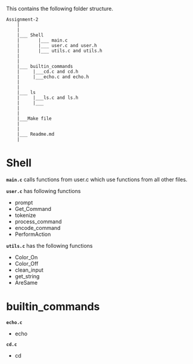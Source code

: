 This contains the following folder structure.

```
Assignment-2
    |
    |
    |___ Shell
    |       |___ main.c
    |       |___ user.c and user.h
    |       |___ utils.c and utils.h
    |
    |
    |___ builtin_commands
    |     |___cd.c and cd.h
    |     |___echo.c and echo.h
    |
    |
    |___ ls
    |     |___ls.c and ls.h
    |     |___
    |
    |
    |___Make file
    |
    |
    |___ Readme.md
    |

```

# Shell

**`main.c`** calls functions from user.c which use functions from all other files.


**`user.c`** has following functions
- prompt
- Get_Command
- tokenize
- process_command
- encode_command
- PerformAction

**`utils.c`** has the following functions

- Color_On
- Color_Off
- clean_input
- get_string
- AreSame


# builtin_commands

**`echo.c`** 
- echo

**`cd.c`**
- cd

